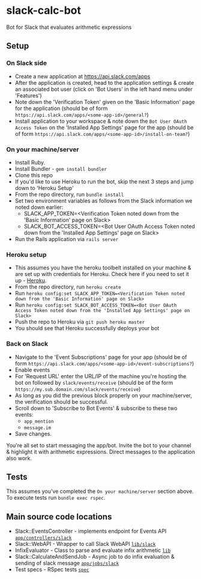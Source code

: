 # slack-calc-bot
Bot for Slack that evaluates arithmetic expressions

## Setup
### On Slack side
- Create a new application at https://api.slack.com/apps
- After the application is created, head to the application settings & create an associated bot user (click on 'Bot Users' in the left hand menu under 'Features')
- Note down the 'Verification Token' given on the 'Basic Information' page for the application (should be of form `https://api.slack.com/apps/<some-app-id>/general?`)
- Install application to your workspace & note down the `Bot User OAuth Access Token` on the 'Installed App Settings' page for the app (should be of form `https://api.slack.com/apps/<some-app-id>/install-on-team?`)

### On your machine/server
- Install Ruby.
- Install Bundler - `gem install bundler`
- Clone this repo
- If you'd like to use Heroku to run the bot, skip the next 3 steps and jump down to 'Heroku Setup'
- From the repo directory, run `bundle install`
- Set two environment variables as follows from the Slack information we noted down earlier:
   - SLACK_APP_TOKEN=<Verification Token noted down from the 'Basic Information' page on Slack>
   - SLACK_BOT_ACCESS_TOKEN=<Bot User OAuth Access Token noted down from the 'Installed App Settings' page on Slack>
- Run the Rails application via `rails server`

### Heroku setup
- This assumes you have the heroku toolbelt installed on your machine & are set up with credentials for Heroku. Check here if you need to set it up - [Heroku](https://devcenter.heroku.com/articles/heroku-cli).
- From the repo directory, run `heroku create`
- Run `heroku config:set SLACK_APP_TOKEN=<Verification Token noted down from the 'Basic Information' page on Slack>`
- Run `heroku config:set SLACK_BOT_ACCESS_TOKEN=<Bot User OAuth Access Token noted down from the 'Installed App Settings' page on Slack>`
- Push the repo to Heroku via `git push heroku master`
- You should see that Heroku successfully deploys your bot

### Back on Slack
- Navigate to the 'Event Subscriptions' page for your app (should be of form `https://api.slack.com/apps/<some-app-id>/event-subscriptions?`)
- Enable events
- For 'Request URL' enter the URL/IP of the machine you're hosting the bot on followed by `slack/events/receive` (should be of the form `https://my.sub.domain.com/slack/events/receive`)
- As long as you did the previous block properly on your machine/server, the verification should be successful.
- Scroll down to 'Subscribe to Bot Events' & subscribe to these two events:
  - `app_mention`
  - `message.im`
- Save changes.

You're all set to start messaging the app/bot. Invite the bot to your channel & highlight it with arithmetic expressions. Direct messages to the application also work.

## Tests
This assumes you've completed the `On your machine/server` section above. To execute tests run `bundle exec rspec`.

## Main source code locations
- Slack::EventsController - implements endpoint for Events API [`app/controllers/slack`](https://github.com/anirbanmu/slack-calc-bot/tree/master/app/controllers/slack)
- Slack::WebAPI - Wrapper to call Slack WebAPI [`lib/slack`](https://github.com/anirbanmu/slack-calc-bot/tree/master/lib/slack)
- InfixEvaluator - Class to parse and evaluate infix arithmetic [`lib`](https://github.com/anirbanmu/slack-calc-bot/tree/master/lib)
- Slack::CalculateAndSendJob - Async job to do infix evaluation & sending of slack message [`app/jobs/slack`](https://github.com/anirbanmu/slack-calc-bot/tree/master/app/jobs/slack)
- Test specs - RSpec tests [`spec`](https://github.com/anirbanmu/slack-calc-bot/tree/master/spec)
